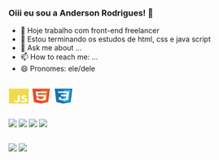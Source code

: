 ### Oiii eu sou a Anderson Rodrigues! 👋

- 🔭 Hoje trabalho com front-end freelancer
- 🌱 Estou terminando os estudos de html, css e java script
- 💬 Ask me about ...
- 📫 How to reach me: ...
- 😄 Pronomes: ele/dele
 
<div style="display: inline_block"><br>
  <img align="center" alt="And-Js" height="30" width="40" src="https://raw.githubusercontent.com/devicons/devicon/master/icons/javascript/javascript-plain.svg">
   <img align="center" alt="And-HTML" height="30" width="40" src="https://raw.githubusercontent.com/devicons/devicon/master/icons/html5/html5-original.svg">
  <img align="center" alt="And-CSS" height="30" width="40" src="https://raw.githubusercontent.com/devicons/devicon/master/icons/css3/css3-original.svg">
</div>

##

<div style="display: inline_block"> 
  <a href="https://instagram.com/anderson.rodrigues.gamer" target="_blank"><img src="https://img.shields.io/badge/-Instagram-%23E4405F?style=for-the-badge&logo=instagram&logoColor=white" target="_blank"></a>
  <a href = "andersoncassio2008@gmail.com"><img src="https://img.shields.io/badge/-Gmail-%23333?style=for-the-badge&logo=gmail&logoColor=white" target="_blank"></a>
  <a href="https://www.linkedin.com/in/anderson-rodrigues-055ba4226" target="_blank"><img src="https://img.shields.io/badge/-LinkedIn-%230077B5?style=for-the-badge&logo=linkedin&logoColor=white" target="_blank"></a> 
<a href="https://beacons.ai/andersonrodrigues" target="_blank"><img src="https://img.shields.io/badge/bio.link-000000%7D?style=for-the-badge&logo=biolink&logoColor=white" target="_blank"></a> 
 
</div>

  ##
<div>
<img src="https://github-readme-stats.vercel.app/api?username=AndersonRodrigues1&theme=blue-green"> 

<img src="https://github-readme-stats.vercel.app/api/top-langs/?username=AndersonRodrigues1&theme=blue-gree"> 
